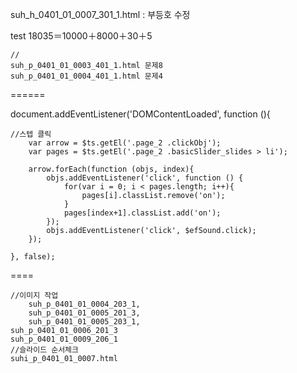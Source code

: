 suh_h_0401_01_0007_301_1.html
: 부등호 수정


test
18035＝10000＋8000＋30＋5

    //
    suh_p_0401_01_0003_401_1.html 문제8
    suh_p_0401_01_0004_401_1.html 문제4



======





document.addEventListener('DOMContentLoaded', function (){

    //스텝 클릭
		var arrow = $ts.getEl('.page_2 .clickObj');
		var pages = $ts.getEl('.page_2 .basicSlider_slides > li');

		arrow.forEach(function (objs, index){
			objs.addEventListener('click', function () {
				for(var i = 0; i < pages.length; i++){
					pages[i].classList.remove('on');
				}
				pages[index+1].classList.add('on');
			});
			objs.addEventListener('click', $efSound.click);
		});
    
	}, false);



====


    //이미지 작업
        suh_p_0401_01_0004_203_1, 
        suh_p_0401_01_0005_201_3, 
        suh_p_0401_01_0005_203_1, 
	suh_p_0401_01_0006_201_3
	suh_p_0401_01_0009_206_1
    //슬라이드 순서체크
    suhi_p_0401_01_0007.html
